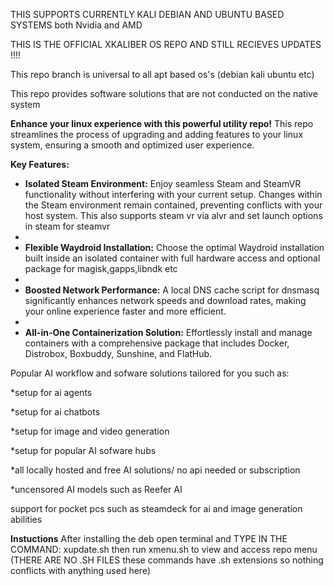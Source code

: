 
THIS SUPPORTS CURRENTLY KALI DEBIAN AND UBUNTU BASED SYSTEMS both Nvidia and AMD

THIS IS THE OFFICIAL XKALIBER OS REPO AND STILL RECIEVES UPDATES !!!!

This repo branch is universal to all apt based os's (debian kali ubuntu etc)

This repo provides software solutions that are not conducted on the native system



**Enhance your linux experience with this powerful utility repo!** This repo streamlines the process of upgrading and adding features to your linux system, ensuring a smooth and optimized user experience.

**Key Features:**

* **Isolated Steam Environment:**  Enjoy seamless Steam and SteamVR functionality without interfering with your current setup.  Changes within the Steam environment remain contained, preventing conflicts with your host system. This also supports steam vr via alvr and set launch options in steam for steamvr
* 
* **Flexible Waydroid Installation:** Choose the optimal Waydroid installation built inside an isolated container with full hardware access and optional package for magisk,gapps,libndk etc
* 
* **Boosted Network Performance:**  A local DNS cache script for dnsmasq significantly enhances network speeds and download rates, making your online experience faster and more efficient.
* 
* **All-in-One Containerization Solution:**  Effortlessly install and manage containers with a comprehensive package that includes Docker, Distrobox, Boxbuddy, Sunshine, and FlatHub.

Popular AI workflow and sofware solutions tailored for you such as:

*setup for ai agents

*setup for ai chatbots

*setup for image and video generation 

*setup for popular AI sofware hubs

*all locally hosted and free AI solutions/ no api needed or subscription

*uncensored AI models such as Reefer AI

support for pocket pcs such as steamdeck for ai and image generation abilities 

**Instuctions** After installing the deb open terminal and TYPE IN THE COMMAND: xupdate.sh
then run xmenu.sh to view and access repo menu 
(THERE ARE NO .SH FILES these commands have .sh extensions so nothing conflicts with anything used here)
